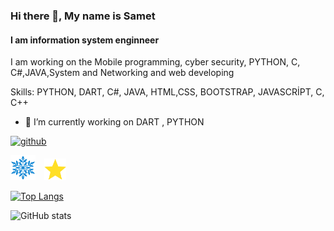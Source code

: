 ### Hi there 👋, My name is Samet 
#### I am information system enginneer


I am working on the Mobile programming, cyber security, PYTHON, C, C#,JAVA,System and Networking and web developing

Skills: PYTHON, DART, C#, JAVA, HTML,CSS, BOOTSTRAP, JAVASCRİPT, C, C++

- 🔭 I’m currently working on DART , PYTHON 


[<img src='https://cdn.jsdelivr.net/npm/simple-icons@3.0.1/icons/github.svg' alt='github' height='40'>](https://github.com/samettas16)  

<a href='https://archiveprogram.github.com/'><img src='https://raw.githubusercontent.com/acervenky/animated-github-badges/master/assets/acbadge.gif' width='40' height='40'></a> <a href='https://stars.github.com/'><img src='https://raw.githubusercontent.com/acervenky/animated-github-badges/master/assets/starbadge.gif' width='35' height='35'></a> 

[![Top Langs](https://github-readme-stats.vercel.app/api/top-langs/?username=samettas16)](https://github.com/anuraghazra/github-readme-stats)

![GitHub stats](https://github-readme-stats.vercel.app/api?username=samettas16&show_icons=true)  

